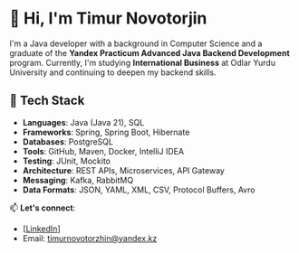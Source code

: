 # 👋 Hi, I'm Timur Novotorjin

I'm a Java developer with a background in Computer Science and a graduate of the **Yandex Practicum Advanced Java Backend Development** program. Currently, I'm studying **International Business** at Odlar Yurdu University and continuing to deepen my backend skills.

## 🚀 Tech Stack
- **Languages**: Java (Java 21), SQL
- **Frameworks**: Spring, Spring Boot, Hibernate
- **Databases**: PostgreSQL
- **Tools**: GitHub, Maven, Docker, IntelliJ IDEA
- **Testing**: JUnit, Mockito
- **Architecture**: REST APIs, Microservices, API Gateway
- **Messaging**: Kafka, RabbitMQ
- **Data Formats**: JSON, YAML, XML, CSV, Protocol Buffers, Avro

📫 **Let's connect**:
- [[LinkedIn](https://www.linkedin.com/in/timur-novotorzhin-735251365)]
- Email: timurnovotorzhin@yandex.kz
